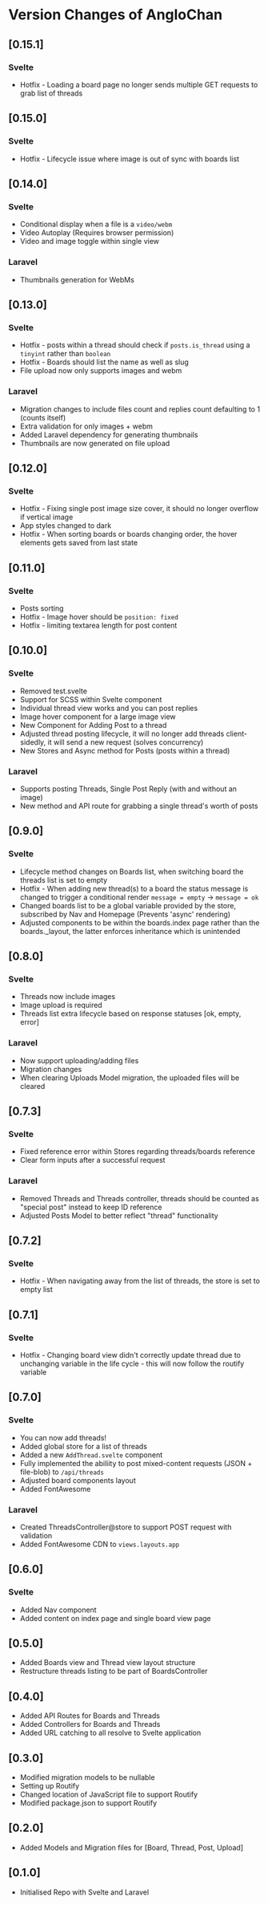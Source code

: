 # Version Changes of AngloChan

## [0.15.1]

### **Svelte**

-   Hotfix - Loading a board page no longer sends multiple GET requests to grab list of threads

## [0.15.0]

### **Svelte**

-   Hotfix - Lifecycle issue where image is out of sync with boards list

## [0.14.0]

### **Svelte**

-   Conditional display when a file is a `video/webm`
-   Video Autoplay (Requires browser permission)
-   Video and image toggle within single view

### **Laravel**

-   Thumbnails generation for WebMs

## [0.13.0]

### **Svelte**

-   Hotfix - posts within a thread should check if `posts.is_thread` using a `tinyint` rather than `boolean`
-   Hotfix - Boards should list the name as well as slug
-   File upload now only supports images and webm

### **Laravel**

-   Migration changes to include files count and replies count defaulting to 1 (counts itself)
-   Extra validation for only images + webm
-   Added Laravel dependency for generating thumbnails
-   Thumbnails are now generated on file upload

## [0.12.0]

### **Svelte**

-   Hotfix - Fixing single post image size cover, it should no longer overflow if vertical image
-   App styles changed to dark
-   Hotfix - When sorting boards or boards changing order, the hover elements gets saved from last state

## [0.11.0]

### **Svelte**

-   Posts sorting
-   Hotfix - Image hover should be `position: fixed`
-   Hotfix - limiting textarea length for post content

## [0.10.0]

### **Svelte**

-   Removed test.svelte
-   Support for SCSS within Svelte component
-   Individual thread view works and you can post replies
-   Image hover component for a large image view
-   New Component for Adding Post to a thread
-   Adjusted thread posting lifecycle, it will no longer add threads client-sidedly, it will send a new request (solves concurrency)
-   New Stores and Async method for Posts (posts within a thread)

### **Laravel**

-   Supports posting Threads, Single Post Reply (with and without an image)
-   New method and API route for grabbing a single thread's worth of posts

## [0.9.0]

### **Svelte**

-   Lifecycle method changes on Boards list, when switching board the threads list is set to empty
-   Hotfix - When adding new thread(s) to a board the status message is changed to trigger a conditional render `message = empty` -> `message = ok`
-   Changed boards list to be a global variable provided by the store, subscribed by Nav and Homepage (Prevents 'async' rendering)
-   Adjusted components to be within the boards.index page rather than the boards.\_layout, the latter enforces inheritance which is unintended

## [0.8.0]

### **Svelte**

-   Threads now include images
-   Image upload is required
-   Threads list extra lifecycle based on response statuses [ok, empty, error]

### **Laravel**

-   Now support uploading/adding files
-   Migration changes
-   When clearing Uploads Model migration, the uploaded files will be cleared

## [0.7.3]

### **Svelte**

-   Fixed reference error within Stores regarding threads/boards reference
-   Clear form inputs after a successful request

### **Laravel**

-   Removed Threads and Threads controller, threads should be counted as "special post" instead to keep ID reference
-   Adjusted Posts Model to better reflect "thread" functionality

## [0.7.2]

### **Svelte**

-   Hotfix - When navigating away from the list of threads, the store is set to empty list

## [0.7.1]

### **Svelte**

-   Hotfix - Changing board view didn't correctly update thread due to unchanging variable in the life cycle - this will now follow the routify variable

## [0.7.0]

### **Svelte**

-   You can now add threads!
-   Added global store for a list of threads
-   Added a new `AddThread.svelte` component
-   Fully implemented the abiliity to post mixed-content requests (JSON + file-blob) to `/api/threads`
-   Adjusted board components layout
-   Added FontAwesome

### **Laravel**

-   Created ThreadsController@store to support POST request with validation
-   Added FontAwesome CDN to `views.layouts.app`

## [0.6.0]

### **Svelte**

-   Added Nav component
-   Added content on index page and single board view page

## [0.5.0]

-   Added Boards view and Thread view layout structure
-   Restructure threads listing to be part of BoardsController

## [0.4.0]

-   Added API Routes for Boards and Threads
-   Added Controllers for Boards and Threads
-   Added URL catching to all resolve to Svelte application

## [0.3.0]

-   Modified migration models to be nullable
-   Setting up Routify
-   Changed location of JavaScript file to support Routify
-   Modified package.json to support Routify

## [0.2.0]

-   Added Models and Migration files for [Board, Thread, Post, Upload]

## [0.1.0]

-   Initialised Repo with Svelte and Laravel
